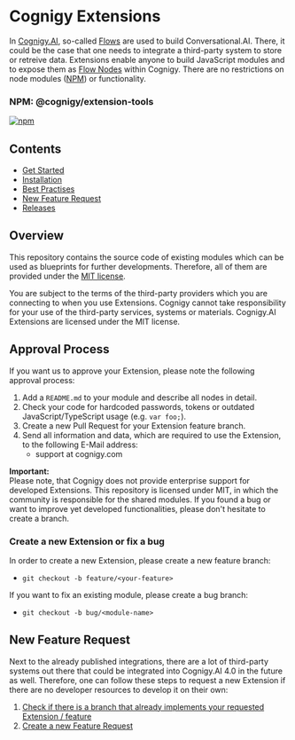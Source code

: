 # Cognigy Extensions

In [Cognigy.AI](https://cognigy.com/product/), so-called [Flows](https://docs.cognigy.com/docs/flow) are used to build Conversational.AI. There, it could be the case that one needs to integrate a third-party system to store or retreive data. Extensions enable anyone to build JavaScript modules and to expose them as [Flow Nodes](https://docs.cognigy.com/docs/general-usage-information) within Cognigy. There are no restrictions on node modules ([NPM](https://www.npmjs.com/)) or functionality.

### NPM: @cognigy/extension-tools

[![npm](https://img.shields.io/npm/v/@cognigy/extension-tools/latest.svg)](https://www.npmjs.com/package/@cognigy/extension-tools)

## Contents

- [Get Started](https://support.cognigy.com/hc/en-us/articles/360016534459)
- [Installation](https://support.cognigy.com/hc/en-us/articles/360016505680)
- [Best Practises](https://support.cognigy.com/hc/en-us/articles/360016505740)
- [New Feature Request](#new-feature-request)
- [Releases](https://support.cognigy.com/hc/en-us/articles/360016409380-Extensions)

## Overview

This repository contains the source code of existing modules which can be used as blueprints for further developments. Therefore, all of them are provided under the [MIT license](./LICENSE).

You are subject to the terms of the third-party providers which you are connecting to when you use Extensions. Cognigy cannot take responsibility for your use of the third-party services, systems or materials. Cognigy.AI Extensions are licensed under the MIT license.

## Approval Process

If you want us to approve your Extension, please note the following approval process:

1. Add a `README.md` to your module and describe all nodes in detail.
2. Check your code for hardcoded passwords, tokens or outdated JavaScript/TypeScript usage (e.g. `var foo;`).
3. Create a new Pull Request for your Extension feature branch.
4. Send all information and data, which are required to use the Extension, to the following E-Mail address:
    - support at cognigy.com

**Important:** \
Please note, that Cognigy does not provide enterprise support for developed Extensions. This repository is licensed under MIT, in which the community is responsible for the shared modules. If you found a bug or want to improve yet developed functionalities, please don't hesitate to create a branch.

### Create a new Extension or fix a bug

In order to create a new Extension, please create a new feature branch:

- `git checkout -b feature/<your-feature>`

If you want to fix an existing module, please create a bug branch:

- `git checkout -b bug/<module-name>`

## New Feature Request

Next to the already published integrations, there are a lot of third-party systems out there that could be integrated into Cognigy.AI 4.0 in the future as well. Therefore, one can follow these steps to request a new Extension if there are no developer resources to develop it on their own:

1. [Check if there is a branch that already implements your requested Extension / feature](https://github.com/Cognigy/Extensions/branches)
2. [Create a new Feature Request](https://github.com/Cognigy/Extensions/issues/new?assignees=&labels=&template=feature_request.md&title=)
